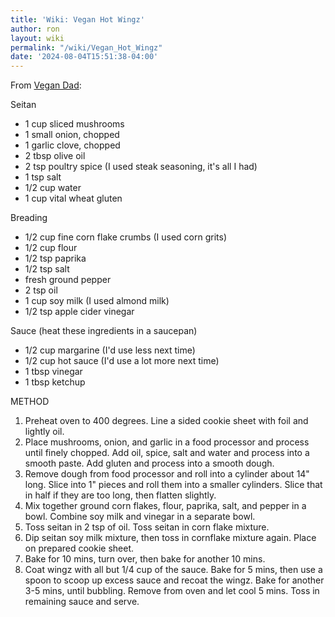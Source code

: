 ```yaml
---
title: 'Wiki: Vegan Hot Wingz'
author: ron
layout: wiki
permalink: "/wiki/Vegan_Hot_Wingz"
date: '2024-08-04T15:51:38-04:00'
---
```


From [Vegan Dad](http://vegandad.blogspot.com/2009/08/ultimate-vegan-hot-wingz.html):

Seitan

-   1 cup sliced mushrooms
-   1 small onion, chopped
-   1 garlic clove, chopped
-   2 tbsp olive oil
-   2 tsp poultry spice (I used steak seasoning, it\'s all I had)
-   1 tsp salt
-   1/2 cup water
-   1 cup vital wheat gluten

Breading

-   1/2 cup fine corn flake crumbs (I used corn grits)
-   1/2 cup flour
-   1/2 tsp paprika
-   1/2 tsp salt
-   fresh ground pepper
-   2 tsp oil
-   1 cup soy milk (I used almond milk)
-   1/2 tsp apple cider vinegar

Sauce (heat these ingredients in a saucepan)

-   1/2 cup margarine (I\'d use less next time)
-   1/2 cup hot sauce (I\'d use a lot more next time)
-   1 tbsp vinegar
-   1 tbsp ketchup

METHOD

1.  Preheat oven to 400 degrees. Line a sided cookie sheet with foil and lightly oil.
2.  Place mushrooms, onion, and garlic in a food processor and process until finely chopped. Add oil, spice, salt and water and process into a smooth paste. Add gluten and process into a smooth dough.
3.  Remove dough from food processor and roll into a cylinder about 14\" long. Slice into 1\" pieces and roll them into a smaller cylinders. Slice that in half if they are too long, then flatten slightly.
4.  Mix together ground corn flakes, flour, paprika, salt, and pepper in a bowl. Combine soy milk and vinegar in a separate bowl.
5.  Toss seitan in 2 tsp of oil. Toss seitan in corn flake mixture.
6.  Dip seitan soy milk mixture, then toss in cornflake mixture again. Place on prepared cookie sheet.
7.  Bake for 10 mins, turn over, then bake for another 10 mins.
8.  Coat wingz with all but 1/4 cup of the sauce. Bake for 5 mins, then use a spoon to scoop up excess sauce and recoat the wingz. Bake for another 3-5 mins, until bubbling. Remove from oven and let cool 5 mins. Toss in remaining sauce and serve.

